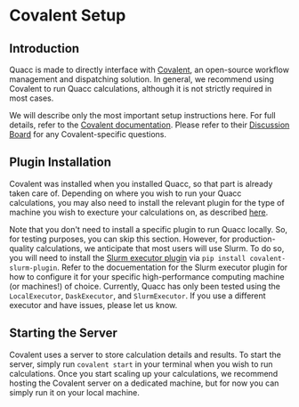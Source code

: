 # Covalent Setup

## Introduction

Quacc is made to directly interface with [Covalent](https://github.com/AgnostiqHQ/covalent), an open-source workflow management and dispatching solution. In general, we recommend using Covalent to run Quacc calculations, although it is not strictly required in most cases.

We will describe only the most important setup instructions here. For full details, refer to the [Covalent documentation](https://covalent.readthedocs.io/en/latest/index.html). Please refer to their [Discussion Board](https://github.com/AgnostiqHQ/covalent/discussions) for any Covalent-specific questions.

## Plugin Installation

Covalent was installed when you installed Quacc, so that part is already taken care of. Depending on where you wish to run your Quacc calculations, you may also need to install the relevant plugin for the type of machine you wish to execture your calculations on, as described [here](https://covalent.readthedocs.io/en/latest/plugins.html).

Note that you don't need to install a specific plugin to run Quacc locally. So, for testing purposes, you can skip this section. However, for production-quality calculations, we anticipate that most users will use Slurm. To do so, you will need to install the [Slurm executor plugin](https://covalent.readthedocs.io/en/latest/api/executors/slurm.html) via `pip install covalent-slurm-plugin`. Refer to the docuementation for the Slurm executor plugin for how to configure it for your specific high-performance computing machine (or machines!) of choice. Currently, Quacc has only been tested using the `LocalExecutor`, `DaskExecutor`, and `SlurmExecutor`. If you use a different executor and have issues, please let us know.

## Starting the Server

Covalent uses a server to store calculation details and results. To start the server, simply run `covalent start` in your terminal when you wish to run calculations. Once you start scaling up your calculations, we recommend hosting the Covalent server on a dedicated machine, but for now you can simply run it on your local machine.